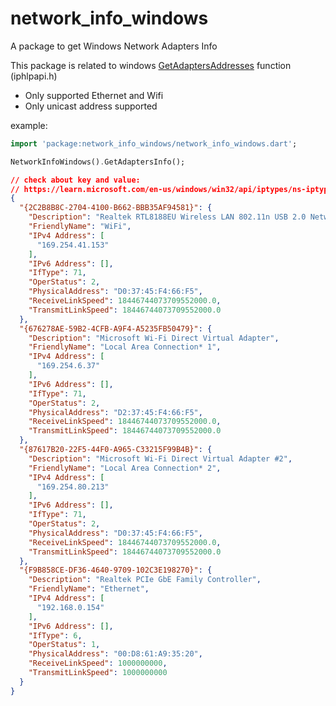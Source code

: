 # network_info_windows

A package to get Windows Network Adapters Info

This package is related to windows [GetAdaptersAddresses](https://learn.microsoft.com/en-us/windows/win32/api/iphlpapi/nf-iphlpapi-getadaptersaddresses) function (iphlpapi.h)

* Only supported Ethernet and Wifi 
* Only unicast address supported

example:

```dart
import 'package:network_info_windows/network_info_windows.dart';

NetworkInfoWindows().GetAdaptersInfo();

```
``` json
// check about key and value:
// https://learn.microsoft.com/en-us/windows/win32/api/iptypes/ns-iptypes-ip_adapter_addresses_lh
{
  "{2C2B8B8C-2704-4100-B662-BBB35AF94581}": {
    "Description": "Realtek RTL8188EU Wireless LAN 802.11n USB 2.0 Network Adapter",
    "FriendlyName": "WiFi",
    "IPv4 Address": [
      "169.254.41.153"
    ],
    "IPv6 Address": [],
    "IfType": 71,
    "OperStatus": 2,
    "PhysicalAddress": "D0:37:45:F4:66:F5",
    "ReceiveLinkSpeed": 18446744073709552000.0,
    "TransmitLinkSpeed": 18446744073709552000.0
  },
  "{676278AE-59B2-4CFB-A9F4-A5235FB50479}": {
    "Description": "Microsoft Wi-Fi Direct Virtual Adapter",
    "FriendlyName": "Local Area Connection* 1",
    "IPv4 Address": [
      "169.254.6.37"
    ],
    "IPv6 Address": [],
    "IfType": 71,
    "OperStatus": 2,
    "PhysicalAddress": "D2:37:45:F4:66:F5",
    "ReceiveLinkSpeed": 18446744073709552000.0,
    "TransmitLinkSpeed": 18446744073709552000.0
  },
  "{87617B20-22F5-44F0-A965-C33215F99B4B}": {
    "Description": "Microsoft Wi-Fi Direct Virtual Adapter #2",
    "FriendlyName": "Local Area Connection* 2",
    "IPv4 Address": [
      "169.254.80.213"
    ],
    "IPv6 Address": [],
    "IfType": 71,
    "OperStatus": 2,
    "PhysicalAddress": "D0:37:45:F4:66:F5",
    "ReceiveLinkSpeed": 18446744073709552000.0,
    "TransmitLinkSpeed": 18446744073709552000.0
  },
  "{F9B858CE-DF36-4640-9709-102C3E198270}": {
    "Description": "Realtek PCIe GbE Family Controller",
    "FriendlyName": "Ethernet",
    "IPv4 Address": [
      "192.168.0.154"
    ],
    "IPv6 Address": [],
    "IfType": 6,
    "OperStatus": 1,
    "PhysicalAddress": "00:D8:61:A9:35:20",
    "ReceiveLinkSpeed": 1000000000,
    "TransmitLinkSpeed": 1000000000
  }
}


```
